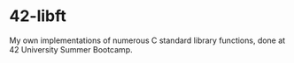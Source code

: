 # 42-libft
My own implementations of numerous C standard library functions, done at 42 University Summer Bootcamp.
